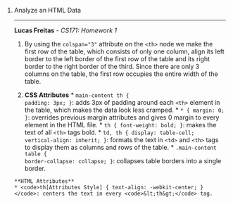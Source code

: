 1. Analyze an HTML Data <table>
---

**Lucas Freitas** - *CS171: Homework 1*

  1. By using the <code>colspan="3"</code> attribute on the <code>&lt;th&gt;</code> node we make the first row of the table, which consists of only one column, align its left border to the left border of the first row of the table and its right border to the right border of the third. Since there are only 3 columns on the table, the first row occupies the entire width of the table.

  2. **CSS Attributes**
  	* <code>main-content th { padding: 3px; }</code>: adds 3px of padding around each <code>&lt;th&gt;</code> element in the table, which makes the data look less cramped.
  	* <code>* { margin: 0; }</code>: overrides previous margin attributes and gives 0 margin to every element in the HTML file.
  	* <code>th { font-weight: bold; }</code>: makes the text of all <code>&lt;th&gt;</code> tags bold.
  	* <code>td, th { display: table-cell; vertical-align: inherit; }</code>: formats the text in <code>&lt;td&gt;</code> and <code>&lt;th&gt;</code> tags to display them as columns and rows of the table.
  	* <code>.main-content table { border-collapse: collapse; }</code>: collapses table borders into a single border.
  	
  	**HTML Attributes**
  	* <code>th[Attributes Style] { text-align: -webkit-center; }</code>: centers the text in every <code>&lt;th&gt;</code> tag.